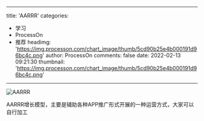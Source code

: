 
---
title: 'AARRR'
categories: 
 - 学习
 - ProcessOn
 - 推荐
headimg: 'https://img.processon.com/chart_image/thumb/5cd90b25e4b000191d96bc4c.png'
author: ProcessOn
comments: false
date: 2022-02-13 09:21:30
thumbnail: 'https://img.processon.com/chart_image/thumb/5cd90b25e4b000191d96bc4c.png'
---

<div>   
<img class="thumb" alt="AARRR" src="https://img.processon.com/chart_image/thumb/5cd90b25e4b000191d96bc4c.png" referrerpolicy="no-referrer">
<p>AARRR增长模型，主要是辅助各种APP推广形式开展的一种运营方式，大家可以自行加工</p>  
</div>
            